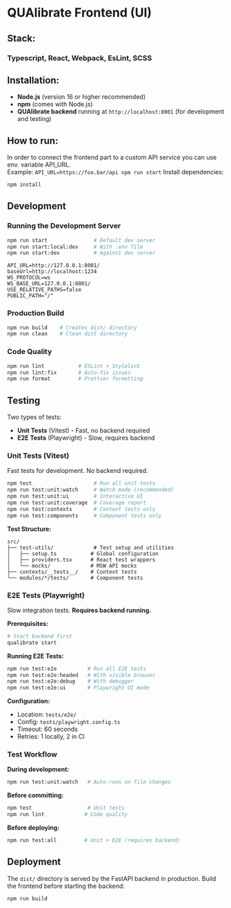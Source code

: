 # QUAlibrate Frontend (UI)

## Stack:

### Typescript, React, Webpack, EsLint, SCSS

## Installation:
- **Node.js** (version 16 or higher recommended)
- **npm** (comes with Node.js)
- **QUAlibrate backend** running at `http://localhost:8001` (for development and testing)

## How to run:

In order to connect the frontend part to a custom API service you can use env.
variable API_URL.  
Example: `API_URL=https://foo.bar/api npm run start`
Install dependencies:

```bash
npm install
```

## Development

### Running the Development Server

```bash
npm run start               # Default dev server
npm run start:local:dev     # With .env file
npm run start:dev           # Against dev server
```

```env
API_URL=http://127.0.0.1:8001/
baseUrl=http://localhost:1234
WS_PROTOCOL=ws
WS_BASE_URL=127.0.0.1:8001/
USE_RELATIVE_PATHS=false
PUBLIC_PATH="/"
```

### Production Build

```bash
npm run build    # Creates dist/ directory
npm run clean    # Clean dist directory
```

### Code Quality

```bash
npm run lint           # ESLint + Stylelint
npm run lint:fix       # Auto-fix issues
npm run format         # Prettier formatting
```

## Testing

Two types of tests:
- **Unit Tests** (Vitest) - Fast, no backend required
- **E2E Tests** (Playwright) - Slow, requires backend

### Unit Tests (Vitest)

Fast tests for development. No backend required.

```bash
npm test                    # Run all unit tests
npm run test:unit:watch     # Watch mode (recommended)
npm run test:unit:ui        # Interactive UI
npm run test:unit:coverage  # Coverage report
npm run test:contexts       # Context tests only
npm run test:components     # Component tests only
```

**Test Structure:**
```
src/
├── test-utils/             # Test setup and utilities
│   ├── setup.ts           # Global configuration
│   ├── providers.tsx      # React test wrappers
│   └── mocks/             # MSW API mocks
├── contexts/__tests__/    # Context tests
└── modules/*/tests/       # Component tests
```

### E2E Tests (Playwright)

Slow integration tests. **Requires backend running.**

**Prerequisites:**
```bash
# Start backend first
qualibrate start
```

**Running E2E Tests:**
```bash
npm run test:e2e          # Run all E2E tests
npm run test:e2e:headed   # With visible browser
npm run test:e2e:debug    # With debugger
npm run test:e2e:ui       # Playwright UI mode
```

**Configuration:**
- Location: `tests/e2e/`
- Config: `tests/playwright.config.ts`
- Timeout: 60 seconds
- Retries: 1 locally, 2 in CI

### Test Workflow

**During development:**
```bash
npm run test:unit:watch   # Auto-runs on file changes
```

**Before committing:**
```bash
npm test                  # Unit tests
npm run lint             # Code quality
```

**Before deploying:**
```bash
npm run test:all         # Unit + E2E (requires backend)
```

## Deployment

The `dist/` directory is served by the FastAPI backend in production. Build the frontend before starting the backend:

```bash
npm run build
```